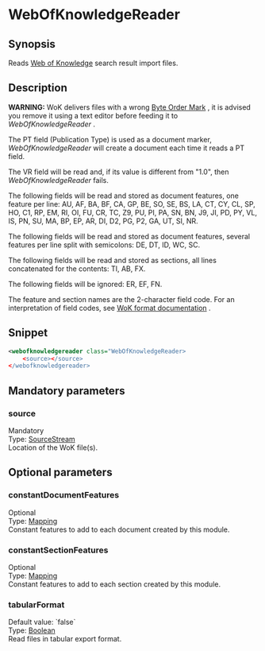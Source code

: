 <h1 class="module">WebOfKnowledgeReader</h1>

## Synopsis

Reads [Web of Knowledge](http://apps.webofknowledge.com/UA_GeneralSearch_input.do?product=UA&search_mode=GeneralSearch) search result import files.

## Description

 **WARNING:** WoK delivers files with a wrong [Byte Order Mark](https://en.wikipedia.org/wiki/Byte_order_mark) , it is advised you remove it using a text editor before feeding it to *WebOfKnowledgeReader* .

The PT field (Publication Type) is used as a document marker, *WebOfKnowledgeReader* will create a document each time it reads a PT field.

The VR field will be read and, if its value is different from "1.0", then *WebOfKnowledgeReader* fails.

The following fields will be read and stored as document features, one feature per line: AU, AF, BA, BF, CA, GP, BE, SO, SE, BS, LA, CT, CY, CL, SP, HO, C1, RP, EM, RI, OI, FU, CR, TC, Z9, PU, PI, PA, SN, BN, J9, JI, PD, PY, VL, IS, PN, SU, MA, BP, EP, AR, DI, D2, PG, P2, GA, UT, SI, NR.

The following fields will be read and stored as document features, several features per line split with semicolons: DE, DT, ID, WC, SC.

The following fields will be read and stored as sections, all lines concatenated for the contents: TI, AB, FX.

The following fields will be ignored: ER, EF, FN.

The feature and section names are the 2-character field code. For an interpretation of field codes, see [WoK format documentation](http://images.webofknowledge.com/WOKRS510B3_1/help/WOS/hs_wos_fieldtags.html) .

## Snippet



```xml
<webofknowledgereader class="WebOfKnowledgeReader>
    <source></source>
</webofknowledgereader>
```

## Mandatory parameters

<h3 id="source" class="param">source</h3>

<div class="param-level param-level-mandatory">Mandatory
</div>
<div class="param-type">Type: <a href="../converter/fr.inra.maiage.bibliome.util.streams.SourceStream" class="converter">SourceStream</a>
</div>
Location of the WoK file(s).

## Optional parameters

<h3 id="constantDocumentFeatures" class="param">constantDocumentFeatures</h3>

<div class="param-level param-level-optional">Optional
</div>
<div class="param-type">Type: <a href="../converter/fr.inra.maiage.bibliome.alvisnlp.core.module.types.Mapping" class="converter">Mapping</a>
</div>
Constant features to add to each document created by this module.

<h3 id="constantSectionFeatures" class="param">constantSectionFeatures</h3>

<div class="param-level param-level-optional">Optional
</div>
<div class="param-type">Type: <a href="../converter/fr.inra.maiage.bibliome.alvisnlp.core.module.types.Mapping" class="converter">Mapping</a>
</div>
Constant features to add to each section created by this module.

<h3 id="tabularFormat" class="param">tabularFormat</h3>

<div class="param-level param-level-default-value">Default value: `false`
</div>
<div class="param-type">Type: <a href="../converter/java.lang.Boolean" class="converter">Boolean</a>
</div>
Read files in tabular export format.

